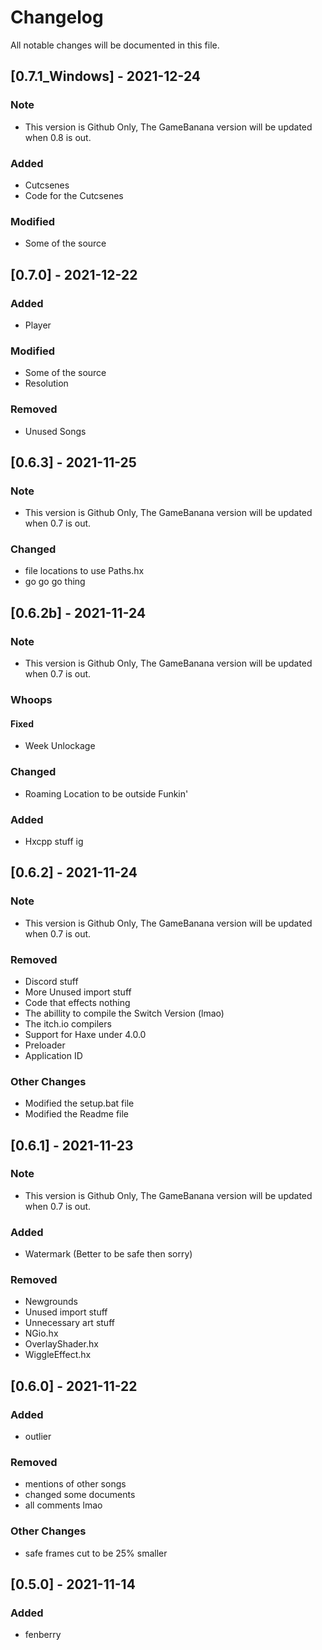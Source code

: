 # Changelog
All notable changes will be documented in this file.

## [0.7.1_Windows] - 2021-12-24
### Note
- This version is Github Only, The GameBanana version will be updated when 0.8 is out.
### Added
- Cutcsenes
- Code for the Cutcsenes
### Modified
- Some of the source

## [0.7.0] - 2021-12-22
### Added
- Player
### Modified
- Some of the source
- Resolution
### Removed
- Unused Songs

## [0.6.3] - 2021-11-25
### Note
- This version is Github Only, The GameBanana version will be updated when 0.7 is out.
### Changed
- file locations to use Paths.hx
- go go go thing

## [0.6.2b] - 2021-11-24
### Note
- This version is Github Only, The GameBanana version will be updated when 0.7 is out.
### Whoops
#### Fixed
- Week Unlockage
### Changed
- Roaming Location to be outside Funkin'
### Added
- Hxcpp stuff ig

## [0.6.2] - 2021-11-24
### Note
- This version is Github Only, The GameBanana version will be updated when 0.7 is out.
### Removed
- Discord stuff
- More Unused import stuff
- Code that effects nothing
- The abillity to compile the Switch Version (lmao)
- The itch.io compilers
- Support for Haxe under 4.0.0
- Preloader
- Application ID
### Other Changes
- Modified the setup.bat file
- Modified the Readme file

## [0.6.1] - 2021-11-23
### Note
- This version is Github Only, The GameBanana version will be updated when 0.7 is out.
### Added
- Watermark (Better to be safe then sorry)
### Removed
- Newgrounds
- Unused import stuff
- Unnecessary art stuff
- NGio.hx
- OverlayShader.hx
- WiggleEffect.hx

## [0.6.0] - 2021-11-22
### Added
- outlier
### Removed
- mentions of other songs
- changed some documents
- all comments lmao
### Other Changes
- safe frames cut to be 25% smaller

## [0.5.0] - 2021-11-14
### Added
- fenberry